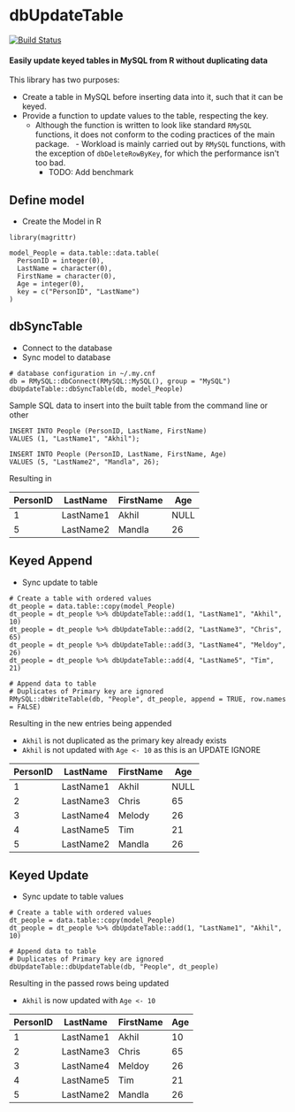 # dbUpdateTable

[![Build Status](https://travis-ci.org/AkhilNairAmey/dbUpdateTable.svg?branch=master)](https://travis-ci.org/AkhilNairAmey/dbUpdateTable)

#### Easily update keyed tables in MySQL from R without duplicating data

This library has two purposes:

 - Create a table in MySQL before inserting data into it, such that it can be keyed.
 - Provide a function to update values to the table, respecting the key.
   - Although the function is written to look like standard `RMySQL` functions, it does not conform to the coding practices of the main package.
   - Workload is mainly carried out by `RMySQL` functions, with the exception of `dbDeleteRowByKey`, for which the performance isn't too bad.
     - TODO: Add benchmark
   
## Define model

 - Create the Model in R

```
library(magrittr)

model_People = data.table::data.table(
  PersonID = integer(0),
  LastName = character(0),
  FirstName = character(0),
  Age = integer(0),
  key = c("PersonID", "LastName")
)
```

## dbSyncTable 

 - Connect to the database
 - Sync model to database

```
# database configuration in ~/.my.cnf
db = RMySQL::dbConnect(RMySQL::MySQL(), group = "MySQL")
dbUpdateTable::dbSyncTable(db, model_People)
```

Sample SQL data to insert into the built table from the command line or other

```
INSERT INTO People (PersonID, LastName, FirstName)
VALUES (1, "LastName1", "Akhil");

INSERT INTO People (PersonID, LastName, FirstName, Age)
VALUES (5, "LastName2", "Mandla", 26);
```

Resulting in

| PersonID | LastName  | FirstName | Age  |
|----------|-----------|-----------|------|
|        1 | LastName1 | Akhil     | NULL |
|        5 | LastName2 | Mandla    |   26 |

## Keyed Append

 - Sync update to table
 
```
# Create a table with ordered values
dt_people = data.table::copy(model_People)
dt_people = dt_people %>% dbUpdateTable::add(1, "LastName1", "Akhil", 10)
dt_people = dt_people %>% dbUpdateTable::add(2, "LastName3", "Chris",  65)
dt_people = dt_people %>% dbUpdateTable::add(3, "LastName4", "Meldoy", 26)
dt_people = dt_people %>% dbUpdateTable::add(4, "LastName5", "Tim",    21)

# Append data to table
# Duplicates of Primary key are ignored
RMySQL::dbWriteTable(db, "People", dt_people, append = TRUE, row.names = FALSE)
```

Resulting in the new entries being appended
 - `Akhil` is not duplicated as the primary key already exists
 - `Akhil` is not updated with `Age <- 10` as this is an UPDATE IGNORE

| PersonID | LastName  | FirstName | Age  |
|----------|-----------|-----------|------|
|        1 | LastName1 | Akhil     | NULL |
|        2 | LastName3 | Chris     |   65 |
|        3 | LastName4 | Melody    |   26 |
|        4 | LastName5 | Tim       |   21 |
|        5 | LastName2 | Mandla    |   26 |

## Keyed Update

 - Sync update to table values

```
# Create a table with ordered values
dt_people = data.table::copy(model_People)
dt_people = dt_people %>% dbUpdateTable::add(1, "LastName1", "Akhil", 10)

# Append data to table
# Duplicates of Primary key are ignored
dbUpdateTable::dbUpdateTable(db, "People", dt_people)
```

Resulting in the passed rows being updated
 - `Akhil` is now updated with `Age <- 10`
 
| PersonID | LastName  | FirstName | Age  |
|----------|-----------|-----------|------|
|    1     | LastName1 | Akhil     |   10 |
|    2     | LastName3 | Chris     |   65 |
|    3     | LastName4 | Meldoy    |   26 |
|    4     | LastName5 | Tim       |   21 |
|    5     | LastName2 | Mandla    |   26 |

